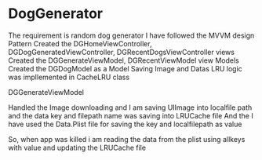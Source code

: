 # DogGenerator
The requirement is random dog generator
I have followed the MVVM design Pattern 
Created the DGHomeViewController, DGDogGeneratedViewController, DGRecentDogsViewController views
Created the DGGenerateViewModel, DGRecentViewModel view Models
Created the DGDogModel as a Model
Saving Image and Datas
LRU logic was impllemented in CacheLRU class 

DGGenerateViewModel

Handled the Image downloading and I am saving UIImage into localfile path and the data key and filepath name was saving into LRUCache file
And the I have used the Data.Plist file for saving the key and localfilepath as value

So, when app was killed i am reading the data from the plist using allkeys with value and updating the LRUCache file
